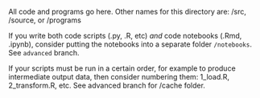 All code and programs go here. Other names for this directory are: /src, /source, or /programs

If you write both code scripts (.py, .R, etc) _and_ code notebooks (.Rmd, .ipynb), consider putting the notebooks
into a separate folder `/notebooks`. See `advanced` branch.

If your scripts must be run in a certain order, for example to produce intermediate output data, then consider numbering them: 1_load.R, 2_transform.R, etc. See advanced branch for /cache folder.

